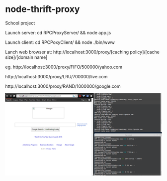 # node-thrift-proxy
School project


Launch server:
cd RPCProxyServer/ && node app.js

Launch client:
cd RPCPoxyClient/ && node ./bin/www

Lanch web browser at:
http://localhost:3000/proxy/[caching policy]/[cache size]/[domain name]

eg.
http://localhost:3000/proxy/FIFO/500000/yahoo.com

http://localhost:3000/proxy/LRU/700000/live.com

http://localhost:3000/proxy/RAND/1000000/google.com


![screen](/screen.png?raw=true "screen")
